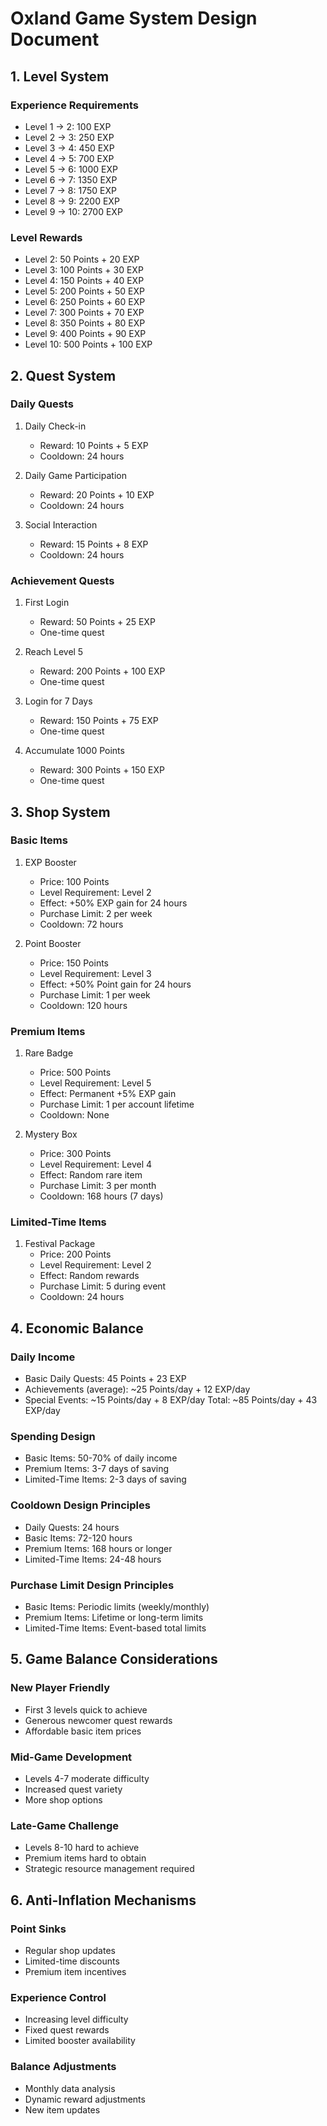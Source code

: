 # Oxland Game System Design Document

## 1. Level System

### Experience Requirements

- Level 1 -> 2: 100 EXP
- Level 2 -> 3: 250 EXP
- Level 3 -> 4: 450 EXP
- Level 4 -> 5: 700 EXP
- Level 5 -> 6: 1000 EXP
- Level 6 -> 7: 1350 EXP
- Level 7 -> 8: 1750 EXP
- Level 8 -> 9: 2200 EXP
- Level 9 -> 10: 2700 EXP

### Level Rewards

- Level 2: 50 Points + 20 EXP
- Level 3: 100 Points + 30 EXP
- Level 4: 150 Points + 40 EXP
- Level 5: 200 Points + 50 EXP
- Level 6: 250 Points + 60 EXP
- Level 7: 300 Points + 70 EXP
- Level 8: 350 Points + 80 EXP
- Level 9: 400 Points + 90 EXP
- Level 10: 500 Points + 100 EXP

## 2. Quest System

### Daily Quests

1. Daily Check-in

   - Reward: 10 Points + 5 EXP
   - Cooldown: 24 hours

2. Daily Game Participation

   - Reward: 20 Points + 10 EXP
   - Cooldown: 24 hours

3. Social Interaction
   - Reward: 15 Points + 8 EXP
   - Cooldown: 24 hours

### Achievement Quests

1. First Login

   - Reward: 50 Points + 25 EXP
   - One-time quest

2. Reach Level 5

   - Reward: 200 Points + 100 EXP
   - One-time quest

3. Login for 7 Days

   - Reward: 150 Points + 75 EXP
   - One-time quest

4. Accumulate 1000 Points
   - Reward: 300 Points + 150 EXP
   - One-time quest

## 3. Shop System

### Basic Items

1. EXP Booster

   - Price: 100 Points
   - Level Requirement: Level 2
   - Effect: +50% EXP gain for 24 hours
   - Purchase Limit: 2 per week
   - Cooldown: 72 hours

2. Point Booster
   - Price: 150 Points
   - Level Requirement: Level 3
   - Effect: +50% Point gain for 24 hours
   - Purchase Limit: 1 per week
   - Cooldown: 120 hours

### Premium Items

1. Rare Badge

   - Price: 500 Points
   - Level Requirement: Level 5
   - Effect: Permanent +5% EXP gain
   - Purchase Limit: 1 per account lifetime
   - Cooldown: None

2. Mystery Box
   - Price: 300 Points
   - Level Requirement: Level 4
   - Effect: Random rare item
   - Purchase Limit: 3 per month
   - Cooldown: 168 hours (7 days)

### Limited-Time Items

1. Festival Package
   - Price: 200 Points
   - Level Requirement: Level 2
   - Effect: Random rewards
   - Purchase Limit: 5 during event
   - Cooldown: 24 hours

## 4. Economic Balance

### Daily Income

- Basic Daily Quests: 45 Points + 23 EXP
- Achievements (average): ~25 Points/day + 12 EXP/day
- Special Events: ~15 Points/day + 8 EXP/day
  Total: ~85 Points/day + 43 EXP/day

### Spending Design

- Basic Items: 50-70% of daily income
- Premium Items: 3-7 days of saving
- Limited-Time Items: 2-3 days of saving

### Cooldown Design Principles

- Daily Quests: 24 hours
- Basic Items: 72-120 hours
- Premium Items: 168 hours or longer
- Limited-Time Items: 24-48 hours

### Purchase Limit Design Principles

- Basic Items: Periodic limits (weekly/monthly)
- Premium Items: Lifetime or long-term limits
- Limited-Time Items: Event-based total limits

## 5. Game Balance Considerations

### New Player Friendly

- First 3 levels quick to achieve
- Generous newcomer quest rewards
- Affordable basic item prices

### Mid-Game Development

- Levels 4-7 moderate difficulty
- Increased quest variety
- More shop options

### Late-Game Challenge

- Levels 8-10 hard to achieve
- Premium items hard to obtain
- Strategic resource management required

## 6. Anti-Inflation Mechanisms

### Point Sinks

- Regular shop updates
- Limited-time discounts
- Premium item incentives

### Experience Control

- Increasing level difficulty
- Fixed quest rewards
- Limited booster availability

### Balance Adjustments

- Monthly data analysis
- Dynamic reward adjustments
- New item updates
